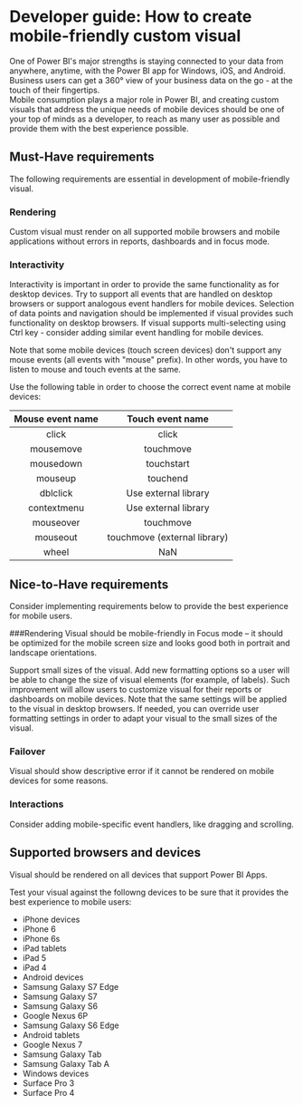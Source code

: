 # Developer guide: How to create mobile-friendly custom visual
One of Power BI's major strengths is staying connected to your data from anywhere, anytime, with the Power BI app for Windows, iOS, and Android. Business users can get a 360° view of your business data on the go - at the touch of their fingertips.  
Mobile consumption plays a major role in Power BI, and creating custom visuals that address the unique needs of mobile devices should be one of your top of minds as a developer, to reach as many user as possible and provide them with the best experience possible.

## Must-Have requirements
The following requirements are essential in development of mobile-friendly visual.

### Rendering
Custom visual must render on all supported mobile browsers and mobile applications without errors in reports, dashboards and in focus mode. 

### Interactivity
Interactivity is important in order to provide the same functionality as for desktop devices. Try to support all events that are handled on desktop browsers or support analogous event handlers for mobile devices. Selection of data points and navigation should be implemented if visual provides such functionality on desktop browsers. If visual supports multi-selecting using Ctrl key - consider adding similar event handling for mobile devices.

Note that some mobile devices (touch screen devices) don't support any mouse events (all events with "mouse" prefix). In other words, you have to listen to mouse and touch events at the same.

Use the following table in order to choose the correct event name at mobile devices:

| Mouse event name | Touch event name |
|:----------------:|:----------------:|
| click | click |
| mousemove | touchmove |
| mousedown | touchstart |
| mouseup | touchend |
| dblclick | Use external library |
| contextmenu | Use external library |
| mouseover | touchmove |
| mouseout | touchmove (external library) |
| wheel | NaN |

## Nice-to-Have requirements
Consider implementing requirements below to provide the best experience for mobile users.

###Rendering
Visual should be mobile-friendly in Focus mode – it should be optimized for the mobile screen size and looks good both in portrait and landscape orientations. 

Support small sizes of the visual.  Add new formatting options so a user will be able to change the size of visual elements (for example, of labels). Such improvement will allow users to customize visual for their reports or dashboards on mobile devices. Note that the same settings will be applied to the visual in desktop browsers. If needed, you can override user formatting settings in order to adapt your visual to the small sizes of the visual.

### Failover
Visual should show descriptive error if it cannot be rendered on mobile devices for some reasons.

### Interactions
Consider adding mobile-specific event handlers, like dragging and scrolling.

## Supported browsers and devices
Visual should be rendered on all devices that support Power BI Apps. 

Test your visual against the followng devices to be sure that it provides the best experience to mobile users:
-	iPhone devices 
  - iPhone 6
  -	iPhone 6s
-	iPad tablets 
  -	iPad 5
  -	iPad 4
-	Android devices 
  -	Samsung Galaxy S7 Edge
  -	Samsung Galaxy S7 
  -	Samsung Galaxy S6
  -	Google Nexus 6P
  -	Samsung Galaxy S6 Edge
-	Android tablets 
  -	Google Nexus 7
  -	Samsung Galaxy Tab 
  -	Samsung Galaxy Tab A 
-	Windows devices
  -	Surface Pro 3
  -	Surface Pro 4

